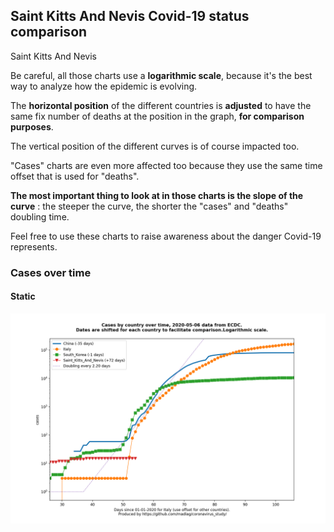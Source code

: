 ## Saint Kitts And Nevis Covid-19 status comparison 

Saint Kitts And Nevis



Be careful, all those charts use a **logarithmic scale**, because it's the best way to analyze how the epidemic is evolving.
 
The **horizontal position** of the different countries is **adjusted** to have the same fix number of deaths at the position in the graph, **for comparison purposes**.

The vertical position of the different curves is of course impacted too.

"Cases" charts are even more affected too because they use the same time offset that is used for "deaths".

**The most important thing to look at in those charts is the slope of the curve** : the steeper the curve, the shorter the "cases" and "deaths" doubling time.

Feel free to use these charts to raise awareness about the danger Covid-19 represents. 


 
### Cases over time
 
#### Static
![Saint Kitts And Nevis covid-19 cases static chart](https://raw.githubusercontent.com/madlag/coronavirus_study/master/notebooks/graphs/2020-05-06/countries/Saint_Kitts_And_Nevis/2020-05-06_Saint_Kitts_And_Nevis_cases.png "Saint Kitts And Nevis covid-19 cases static chart")   

